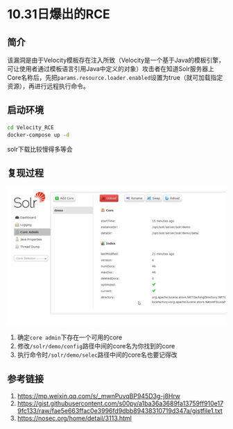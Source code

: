 # 10.31日爆出的RCE

## 简介

该漏洞是由于Velocity模板存在注入所致（Velocity是一个基于Java的模板引擎，可让使用者通过模板语言引用Java中定义的对象）攻击者在知道Solr服务器上Core名称后，先把`params.resource.loader.enabled`设置为true（就可加载指定资源），再进行远程执行命令。

## 启动环境

```bash
cd Velocity_RCE
docker-compose up -d
```

solr下载比较慢得多等会

## 复现过程

![RCE](./image/solrRCE.gif)

1. 确定`core admin`下存在一个可用的core
2. 修改`/solr/demo/config`路径中间的core名为你找到的core
3. 执行命令时`/solr/demo/selec`路径中间的core名也要记得改

## 参考链接

1. https://mp.weixin.qq.com/s/_mwnPuvqBP945D3g-j8Hrw
2. https://gist.githubusercontent.com/s00py/a1ba36a3689fa13759ff910e179fc133/raw/fae5e663ffac0e3996fd9dbb89438310719d347a/gistfile1.txt
3. https://nosec.org/home/detail/3113.html

